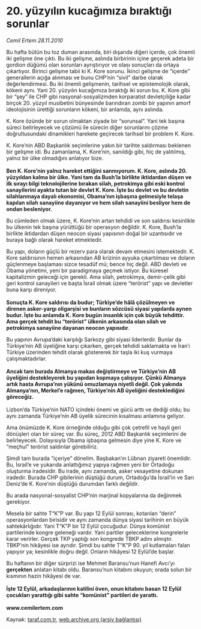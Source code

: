 # 20. yüzyılın kucağımıza bıraktığı sorunlar 

*Cemil Ertem 28.11.2010*

<div class="yazi"><p>Bu hafta bütün bu toz duman arasında, biri dışarıda diğeri içerde, çok önemli iki gelişme öne çıktı. Bu iki gelişme, aslında birbirinin içine geçerek adeta bir gordion düğümü olan sorunları ayrıştırıyor ve olası sonuçları da ortaya çıkartıyor. Birinci gelişme tabii ki K. Kore sorunu. İkinci gelişme de “içerde” generallerin açığa alınması ve bunu CHP’nin “sivil” darbe olarak değerlendirmesi. Bu iki önemli gelişmenin, tarihsel ve epistemolojik olarak, kökeni aynı. Yani 20. yüzyılın kucağımıza bıraktığı iki sorun bu. K. Kore gibi bir “şey” ile CHP gibi nasyonal-sosyalizmden korparatist devletçiliğe kadar birçok 20. yüzyıl musibetini bünyesinde barındıran zombi bir yapının amorf ideolojisinin ürettiği sorunların kökeni, bir anlamda, aynı aslında. </p>
<p>K. Kore özünde bir sorun olmaktan ziyade bir “sorunsal”. Yani tek başına süreci belirleyecek ve çözümü ile sürecin diğer sorunlarını çözme doğrultusundaki dinamikleri harekete geçirecek tarihsel bir problem K. Kore. </p>
<p>K. Kore’nin ABD Başkanlık seçimlerine yakın bir tarihte saldırması beklenen bir gelişme idi. Bu zamanlama, K. Kore’nin, sanıldığı gibi, hiç de yalıtılmış, yalnız bir ülke olmadığını anlatıyor bize. <br/><br/><b>Ben K. Kore’nin yalnız hareket ettiğini sanmıyorum. K. Kore, aslında 20. yüzyıldan kalma bir ülke. Yani tam da Bush’la birlikte iktidardan düşen ve ilk sırayı bilgi teknolojilerine bırakan silah, petrokimya gibi eski kontrol sanayilerini ayakta tutan bir devlet K. Kore. İşte bu devlet ve bu devletin silahlanmaya dayalı ekonomisi, Obama’nın işbaşına gelmesiyle telaşa kapılan silah sanayiine dayanıyor ve hem silah sanayiini besliyor hem de ondan besleniyor.</b> </p>
<p>Bu cümleden olmak üzere, K. Kore’nin artan tehdidi ve son saldırısı kesinlikle bu ülkenin tek başına yürüttüğü bir operasyon değildir. K. Kore, Bush’la birlikte iktidardan düşen neocon siyasi yapısının doğal bir uzantısıdır ve buraya bağlı olarak hareket etmektedir. </p>
<p>Bu yapı, doların güçlü bir rezerv para olarak devam etmesini istemektedir. K. Kore saldırısının hemen arkasından AB krizinin ayyuka çıkartılması ve doların güçlenmeye başlaması sizce tesadüf mü; bence hiç değil. ABD devleti ve Obama yönetimi, yeni bir paradigmaya geçmek istiyor. Bu küresel kapitalizmin geleceği için gerekli. Ama silah, petrokimya, demir-çelik gibi geri kontrol sanayileri ve başta İsrail olmak üzere “terörist” yapı ve devletler buna karşı direniyor.<br/><br/><b>Sonuçta K. Kore saldırısı da budur; Türkiye’de hâlâ çözülmeyen ve direnen asker-yargı oligarşisi ve bunların sözcüsü siyasi yapılarda aynen budur. İşte bu anlamda K. Kore bugün insanlık için çok büyük tehdittir. Ama gerçek tehdit bu “terörist” ülkenin arkasında olan silah ve petrokimya sanayiine dayanan neocon yapısıdır</b>. </p>
<p>Bu yapının Avrupa’daki karşılığı Sarkozy gibi siyasi liderlerdir. Bunlar da Türkiye’nin AB üyeliğine karşı çıkarken, gerçek tehdidi saklamakta ve İran’ı Türkiye üzerinden tehdit olarak göstererek bir taşla iki kuş vurmaya çalışmaktadırlar. <br/><br/><b>Ancak tam burada Almanya makas değiştirmeye ve Türkiye’nin AB üyeliğini destekleyerek bu yapıdan kopmaya çalışıyor. Çünkü Almanya artık hasta Avrupa’nın yükünü omuzlamaya niyetli değil. Çok yakında Almanya’nın, Merkel’e rağmen, Türkiye’nin AB üyeliğini desteklediğini göreceğiz.</b> <br/><br/>Lizbon’da Türkiye’nin NATO içindeki önemi ve gücü arttı ve dediği oldu; bu aynı zamanda Türkiye’nin AB üyelik sürecinin kısalması anlamına geliyor. </p>
<p>Ama önümüzde K. Kore örneğinde olduğu gibi çok çetrefil ve hayli geri dönüşleri olan bir süreç var. Bu süreç, 2012 ABD Başkanlık seçimlerini de belirleyecek. Dolayısıyla Obama işbaşına gelmesin diye yine K. Kore ve “meçhul” terörist saldırılar görebiliriz. </p>
<p>Şimdi tam burada “içeriye” dönelim. Başbakan’ın Lübnan ziyareti önemlidir. Bu, İsrail’e ve yukarıda anlattığımız yapıya rağmen yeni bir Ortadoğu oluşturma iradesidir. Bu irade, aynı zamanda, asker vesayetine dokunan iradedir. Burada CHP gibilerinin düştüğü durum, Ortadoğu’da İsrail’in ve Sarı Deniz’de K. Kore’nin düştüğü durumdan farklı değildir. </p>
<p>Bu arada nasyonal-sosyalist CHP’nin marjinal kopyalarına da değinmek gerekiyor. </p>
<p>Mesela bir sahte T“K”P var. Bu yapı 12 Eylül sonrası, kotarılan “derin” operasyonlardan birisidir ve aynı zamanda dünya siyasi tarihinin en büyük sahtekârlığıdır. Yani T“K”P bir 12 Eylül çocuğudur. Dünya komünist partilerinde kongre geleneği vardır. Yani partiler geleceklerine kongrelerle karar verirler. Gerçek TKP yaptığı son kongrede TBKP adını almıştır. TBKP’nin hikâyesi ise ayrıdır. Şimdi bu sahte T“K”P 90. yıl kutlamaları falan yapıyor ya; kesinlikle doğru değil. Onların hikâyesi 12 Eylül’de başlar. </p>
<p>Bu haftanın bir diğer sürprizi ise Mehmet Baransu’nun Hanefi Avcı’yı <b>gerçekten</b> anlatan kitabı oldu. Baransu’nun kitabını okuyun; orada solun bir kısmının hazin hikâyesi de var. <br/><br/><b>İşte 12 Eylül, arkadaşlarının katilini öven, onun kitabını basan 12 Eylül çocukları yarattığı gibi sahte “komünist” partileri de yarattı.<br/><br/></b><b>www.cemilertem.com</b> </p></div>

Kaynak: [taraf.com.tr](http://www.taraf.com.tr:80/cemil-ertem/makale-20-yuzyilin-kucagimiza-biraktigi-sorunlar.htm), [web.archive.org (arşiv bağlantısı)](http://web.archive.org/web/20101129153810/http://www.taraf.com.tr:80/cemil-ertem/makale-20-yuzyilin-kucagimiza-biraktigi-sorunlar.htm)
